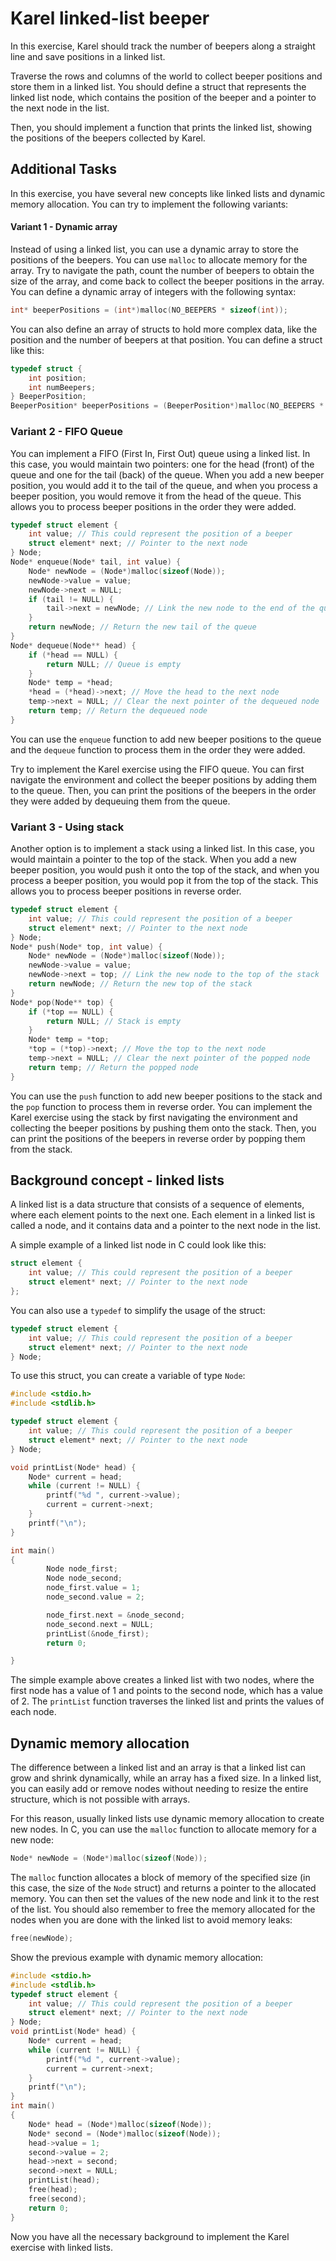 # Karel linked-list beeper
In this exercise, Karel should track the number of beepers along a straight line and save positions in a linked list.

Traverse the rows and columns of the world to collect beeper positions and store them in a linked list.
You should define a struct that represents the linked list node, which contains the position of the beeper and a pointer to the next node in the list.

Then, you should implement a function that prints the linked list, showing the positions of the beepers collected by Karel.


## Additional Tasks
In this exercise, you have several new concepts like linked lists and dynamic memory allocation. You can try to implement the following variants:

#### Variant 1 - Dynamic array
Instead of using a linked list, you can use a dynamic array to store the positions of the beepers. You can use `malloc` to allocate memory for the array. Try to navigate the path, count the number of beepers to obtain the size of the array, and come back to collect the beeper positions in the array.
You can define a dynamic array of integers with the following syntax:

```c
int* beeperPositions = (int*)malloc(NO_BEEPERS * sizeof(int));
``` 

You can also define an array of structs to hold more complex data, like the position and the number of beepers at that position.
You can define a struct like this:
```c
typedef struct {
    int position;
    int numBeepers;
} BeeperPosition;
BeeperPosition* beeperPositions = (BeeperPosition*)malloc(NO_BEEPERS * sizeof(BeeperPosition));
``` 





### Variant 2 - FIFO Queue
You can implement a FIFO (First In, First Out) queue using a linked list. In this case, you would maintain two pointers: one for the head (front) of the queue and one for the tail (back) of the queue. When you add a new beeper position, you would add it to the tail of the queue, and when you process a beeper position, you would remove it from the head of the queue. This allows you to process beeper positions in the order they were added.

```c
typedef struct element {
    int value; // This could represent the position of a beeper
    struct element* next; // Pointer to the next node
} Node;
Node* enqueue(Node* tail, int value) {
    Node* newNode = (Node*)malloc(sizeof(Node));
    newNode->value = value;
    newNode->next = NULL;
    if (tail != NULL) {
        tail->next = newNode; // Link the new node to the end of the queue
    }
    return newNode; // Return the new tail of the queue
}
Node* dequeue(Node** head) {
    if (*head == NULL) {
        return NULL; // Queue is empty
    }
    Node* temp = *head;
    *head = (*head)->next; // Move the head to the next node
    temp->next = NULL; // Clear the next pointer of the dequeued node
    return temp; // Return the dequeued node
}
```
You can use the `enqueue` function to add new beeper positions to the queue and the `dequeue` function to process them in the order they were added.

Try to implement the Karel exercise using the FIFO queue.
You can first navigate the environment and collect the beeper positions by adding them to the queue.
Then, you can print the positions of the beepers in the order they were added by dequeuing them from the queue.


### Variant 3 - Using stack 
Another option is to implement a stack using a linked list. In this case, you would maintain a pointer to the top of the stack. When you add a new beeper position, you would push it onto the top of the stack, and when you process a beeper position, you would pop it from the top of the stack. This allows you to process beeper positions in reverse order.

```c
typedef struct element {
    int value; // This could represent the position of a beeper
    struct element* next; // Pointer to the next node
} Node;
Node* push(Node* top, int value) {
    Node* newNode = (Node*)malloc(sizeof(Node));
    newNode->value = value;
    newNode->next = top; // Link the new node to the top of the stack
    return newNode; // Return the new top of the stack
}
Node* pop(Node** top) {
    if (*top == NULL) {
        return NULL; // Stack is empty
    }
    Node* temp = *top;  
    *top = (*top)->next; // Move the top to the next node
    temp->next = NULL; // Clear the next pointer of the popped node
    return temp; // Return the popped node
}
```
You can use the `push` function to add new beeper positions to the stack and the `pop` function to process them in reverse order.
You can implement the Karel exercise using the stack by first navigating the environment and collecting the beeper positions by pushing them onto the stack.
Then, you can print the positions of the beepers in reverse order by popping them from the stack.




## Background concept - linked lists
A linked list is a data structure that consists of a sequence of elements, where each element points to the next one. Each element in a linked list is called a node, and it contains data and a pointer to the next node in the list.  

A simple example of a linked list node in C could look like this:

```c
struct element {
    int value; // This could represent the position of a beeper
    struct element* next; // Pointer to the next node
};
```

You can also use a `typedef` to simplify the usage of the struct:

```c
typedef struct element {
    int value; // This could represent the position of a beeper
    struct element* next; // Pointer to the next node
} Node;
``` 

To use this struct, you can create a variable of type `Node`:

```c
#include <stdio.h>
#include <stdlib.h>

typedef struct element {
    int value; // This could represent the position of a beeper
    struct element* next; // Pointer to the next node
} Node;

void printList(Node* head) {
    Node* current = head;
    while (current != NULL) {
        printf("%d ", current->value);
        current = current->next;
    }
    printf("\n");
}

int main()
{
        Node node_first;
        Node node_second;
        node_first.value = 1;
        node_second.value = 2;

        node_first.next = &node_second;
        node_second.next = NULL;
        printList(&node_first);
        return 0;

}
```
The simple example above creates a linked list with two nodes, where the first node has a value of 1 and points to the second node, which has a value of 2. The `printList` function traverses the linked list and prints the values of each node.


## Dynamic memory allocation
The difference between a linked list and an array is that a linked list can grow and shrink dynamically, while an array has a fixed size. In a linked list, you can easily add or remove nodes without needing to resize the entire structure, which is not possible with arrays.

For this reason, usually linked lists use dynamic memory allocation to create new nodes. In C, you can use the `malloc` function to allocate memory for a new node:

```c
Node* newNode = (Node*)malloc(sizeof(Node));
```

The `malloc` function allocates a block of memory of the specified size (in this case, the size of the `Node` struct) and returns a pointer to the allocated memory. You can then set the values of the new node and link it to the rest of the list.
You should also remember to free the memory allocated for the nodes when you are done with the linked list to avoid memory leaks:

```c
free(newNode);
```


Show the previous example with dynamic memory allocation:

```c
#include <stdio.h>
#include <stdlib.h> 
typedef struct element {
    int value; // This could represent the position of a beeper
    struct element* next; // Pointer to the next node
} Node;
void printList(Node* head) {
    Node* current = head;
    while (current != NULL) {
        printf("%d ", current->value);
        current = current->next;
    }
    printf("\n");
}
int main()
{
    Node* head = (Node*)malloc(sizeof(Node));
    Node* second = (Node*)malloc(sizeof(Node));
    head->value = 1;
    second->value = 2;
    head->next = second;
    second->next = NULL;
    printList(head);
    free(head);
    free(second);
    return 0;
}
```

Now you have all the necessary background to implement the Karel exercise with linked lists.


